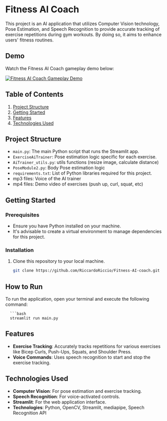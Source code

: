 # Fitness AI Coach

This project is an AI application that utilizes Computer Vision technology, Pose Estimation, and Speech Recognition to provide accurate tracking of exercise repetitions during gym workouts. By doing so, it aims to enhance users' fitness routines.
## Demo

Watch the Fitness AI Coach gameplay demo below:

[![Fitness AI Coach Gameplay Demo](http://img.youtube.com/vi/T-vpCzy17ik/0.jpg)](https://www.youtube.com/watch?v=T-vpCzy17ik "Fitness AI Coach Gameplay Demo")

## Table of Contents
1. [Project Structure](#project-structure)
2. [Getting Started](#getting-started)
3. [Features](#features)
4. [Technologies Used](#technologies-used)


## Project Structure

- `main.py`: The main Python script that runs the Streamlit app.
- `ExerciseAiTrainer`: Pose estimation logic specific for each exercise.
- `AiTrainer_utils.py`: utils functions (resize image, calculate distance)
- `PoseModule2.py`: Body Pose estimation logic
- `requirements.txt`: List of Python libraries required for this project.
- mp3 files: Voice of the AI trainer
- mp4 files: Demo video of exercises (push up, curl, squat, etc)


## Getting Started

### Prerequisites

- Ensure you have Python installed on your machine.
- It's advisable to create a virtual environment to manage dependencies for this project.

### Installation

1. Clone this repository to your local machine.
   ```bash
   git clone https://github.com/RiccardoRiccio/Fitness-AI-coach.git


## How to Run

To run the application, open your terminal and execute the following command:

      ```bash
      streamlit run main.py


## Features

- **Exercise Tracking**: Accurately tracks repetitions for various exercises like Bicep Curls, Push-Ups, Squats, and Shoulder Press.
- **Voice Commands**: Uses speech recognition to start and stop the exercise tracking.

## Technologies Used

- **Computer Vision**: For pose estimation and exercise tracking.
- **Speech Recognition**: For voice-activated controls.
- **Streamlit**: For the web application interface.
- **Technologies**: Python, OpenCV, Streamlit, mediapipe, Speech Recognition API

